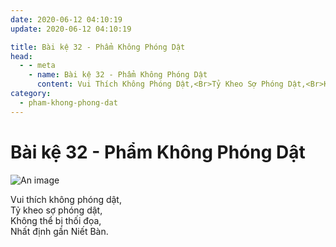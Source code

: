 ```yaml
---
date: 2020-06-12 04:10:19
update: 2020-06-12 04:10:19

title: Bài kệ 32 - Phẩm Không Phóng Dật
head:
  - - meta
    - name: Bài kệ 32 - Phẩm Không Phóng Dật
      content: Vui Thích Không Phóng Dật,<Br>Tỷ Kheo Sợ Phóng Dật,<Br>Không Thể Bị Thối Đọa,<Br>Nhất Định Gần Niết Bàn.<Br>
category:
  - pham-khong-phong-dat
---
```


# Bài kệ 32 - Phẩm Không Phóng Dật

![An image](/img/pham-khong-phong-dat/pham-khong-phong-dat-032.jpg)

Vui thích không phóng dật,<br>Tỷ kheo sợ phóng dật,<br>Không thể bị thối đọa,<br>Nhất định gần Niết Bàn.<br>
